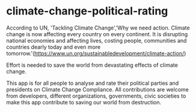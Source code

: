 # climate-change-political-rating
According to UN, 'Tackling Climate Change','Why we need action. Climate change is now affecting every country on every continent. It is disrupting national economies 
and affecting lives, costing people, communities and countries dearly today and even more tomorrow.'(https://www.un.org/sustainabledevelopment/climate-action/)

Effort is needed to save the world from devastating effects of climate change.

This app is for all people to analyse and rate their political parties and presidents on Climate Change Compliance. All contributions are welcome
from developers, different organizations, governments, civic societies to make this app contribute to saving our world from destruction.



